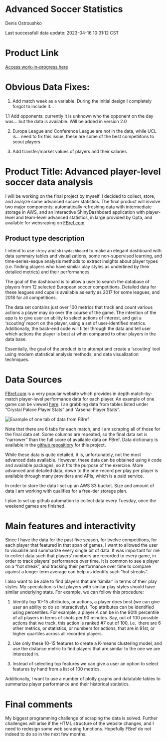 Advanced Soccer Statistics
================
Denis Ostroushko

<!-- gfm -->

Last successfull data update: 2023-04-16 10:31:12 CST

# Product Link

[Access work-in-progress
here](https://kexite.shinyapps.io/soccer_dashboard/)

# Obvious Data Fixes:

1.  Add match week as a variable. During the initial design I completely
    forgot to include it…

1.1 Add opponents: currently it is unknown who the opponent on the day
was… but the data is available. Will be added in version 2.0

2.  Europa League and Conference League are not in the data, while UCL
    is… need to fix this issue, these are some of the best competiitons
    to scout players

3.  Add transfer/market values of players and their salaries

# Product Title: Advanced player-level soccer data analysis

I will be working on the final project by myself. I decided to collect,
store, and analyze some advanced soccer statistics. The final product
will involve two major components: automatically refreshing data with
intermediate storage in AWS, and an interactive ShinyDashboard
application with player-level and team-level advanced statistics, in
large provided by Opta, and available for websraping on
[FBref.com](https://fbref.com/en/)

## Product type description

I intend to use `shiny` and `shinydashboard` to make an elegant
dashboard with data summary tables and visualizations, some
non-supervised learning, and time-series-esque analysis methods to
extract insights about player types (i.e. finding players who have
similar play styles as underlined by their detailed metrics) and their
performances.

The goal of the dashboard is to allow a user to search the database of
players from 12 selected European soccer competitions. Detailed data for
these leagues and cups is available as early as 2017 for some leagues,
and 2018 for all competitions.

The data set contains just over 100 metrics that track and count various
actions a player may do over the course of the game. The intention of
the app is to give user an ability to select actions of interest, and
get a ‘scouting’ report on the player, using a set of user-identified
metrics. Additionally, the back-end code will filter through the data
and tell user which actions the player is best at when compared to other
players in the data base.

Essentially, the goal of the product is to attempt and create a
‘scouting’ tool using modern statistical analysis methods, and data
visualization techniques.

# Data Sources

[FBref.com](https://fbref.com/en/) is a very popular website which
provides in depth match-by-match player-level performance data for each
player. An example of one game can be viewed
[here](https://fbref.com/en/matches/e62f6e78/Crystal-Palace-Arsenal-August-5-2022-Premier-League).
I an grabbing data from tables listed under “Crystal Palace Player
Stats” and “Arsenal Player Stats”.

![Example of one tab of data from
FBref](/Users/denisostroushko/Desktop/R/GitRepos/soccer_dashboard/Data%20sample.png)

Note that there are 6 tabs for each match, and I am scraping all of
those for the final data set. Some columns are repeated, so the final
data set is “narrower” than the full score of available data on FBref.
Data dictionary is available in the [github
repositiory](https://github.com/denisostroushko1/soccer_dashboard/blob/main/FBref%20Advanced%20Soccer%20Data%20Disctionary.csv)
for this project.

While these data is quite detailed, it is, unfortunately, not the most
advanced data available. However, these data can be obtained using `R`
code and available packages, so it fits the purpose of the exercise.
More advanced and detailed data, down to the one-record per play per
player is available through many providers and APIs, which is a paid
service.

In order to store the data I set up an AWS S3 bucket. Size and amount of
data I am working with qualifies for a free-tier storage plan.

I plan to set up github automation to collect data every Tuesday, once
the weekend games are finished.

# Main features and interactivity

Since I have the data for the past five season, for twelve competitions,
for each player that featured in that span of games, I want to allowed
the user to visualize and summarize every single bit of data. It was
important for me to collect data such that players’ numbers are recorded
to every game, in order to track players’ performance over time. It is
common to see a player on a “hot streak”, and tracking their performance
over time to compare against a longer term average can help us identify
such “hot streaks”.

I also want to be able to find players that are ‘similar’ in terms of
their play styles. My speculation is that players with similar play
styles should have similar underlying stats. For example, we can follow
this procedure:

1.  Identify top 10-15 attributes, or actions, a player does best (we
    can give user an ability to do so interactively). Top attributes can
    be identified using percentiles. For example, a player $A$ can be in
    the 90th percentile of all players in terms of shots per 90 minutes.
    Say, out of 100 possible actions that we track, this action is
    ranked \#7 out of 100, i.e.  there are 6 other metrics, or
    statistics, or numbers for actions, that are in 91st, or higher
    quartiles across all recorded players.

2.  Use only these 10-15 features to create a K-means clustering model,
    and use the distance metric to find players that are similar to the
    one we are interested in.

3.  Instead of selecting top features we can give a user an option to
    select features by hand from a list of 100 metrics.

Additionally, I want to use a number of plotly graphs and datatable
tables to summarize player performance and their historical statistics.

# Final comments

My biggest programming challenge of scraping the data is solved. Further
challenges will arise if the HTML structure of the website changes, and
I need to redesign some web scraping functions. Hopefully FBref do not
indeed to do so in the next few months.
